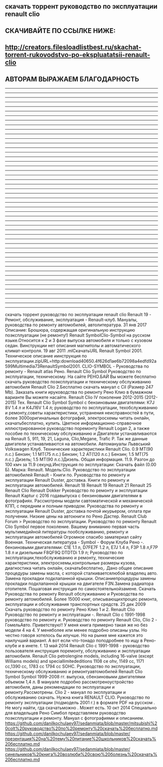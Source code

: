 скачать торрент руководство по эксплуатации renault clio
--------------------------------------------------
СКАЧИВАЙТЕ ПО ССЫЛКЕ НИЖЕ:
--------------------------------------------------
http://creators.filesloadlistbest.ru/skachat-torrent-rukovodstvo-po-ekspluatatsii-renault-clio
--------------------------------------------------
АВТОРАМ ВЫРАЖАЕМ БЛАГОДАРНОСТЬ
--------------------------------------------------
--------------------------------------------------
--------------------------------------------------
--------------------------------------------------
--------------------------------------------------
--------------------------------------------------
--------------------------------------------------
--------------------------------------------------
--------------------------------------------------
--------------------------------------------------
--------------------------------------------------
--------------------------------------------------
--------------------------------------------------
--------------------------------------------------
--------------------------------------------------
--------------------------------------------------
--------------------------------------------------
--------------------------------------------------
--------------------------------------------------
--------------------------------------------------
--------------------------------------------------
--------------------------------------------------
--------------------------------------------------
--------------------------------------------------
--------------------------------------------------
--------------------------------------------------
--------------------------------------------------
--------------------------------------------------
--------------------------------------------------
--------------------------------------------------
--------------------------------------------------
--------------------------------------------------
--------------------------------------------------
--------------------------------------------------
--------------------------------------------------
--------------------------------------------------
--------------------------------------------------
--------------------------------------------------
--------------------------------------------------
--------------------------------------------------
--------------------------------------------------
--------------------------------------------------
--------------------------------------------------
--------------------------------------------------
--------------------------------------------------
--------------------------------------------------
--------------------------------------------------
--------------------------------------------------
--------------------------------------------------
--------------------------------------------------
скачать торрент руководство по эксплуатации renault clio Renault 19 - Ремонт, обслуживание, эксплуатация - Renault-клуб. Мануалы, руководства по ремонту автомобилей, автолитература. 31 янв 2017  Описание: Брошюра, содержащая оригинальную инструкцию поэксплуатации (не ремонту!) Renault SymbolClio-Symbol на русском языке.Относится к 2 и 3 фазе выпуска автомобиля и только с кузовом седан. Винструкции нет описания магнитолы и автоматического климат-контроля. 19 авг 2011  .mlСкачатьURL Renault Symbol 2001. Техническое описание иинструкция по эксплуатации.zipURL=http:download40650.4f626d1ae6b72098a4edfd92a599Multimedia73RenaultSymbol2001. CLIO-SYMBOL - Руководства по ремонту - Renault atlas  Рено. Renault Clio Symbol Руководство по эксплуатации, техническому. На сайте РЕНО.БАЙ Вы можете бесплатно скачать руководство поэксплуатации и техническому обслуживанию автомобиля Renault Clio 2.Бесплатно скачать мануал с Сil (Размер 247 Mb). Заказать книги ируководства по ремонту Рено Клио в бумажном варианте Вы можете насайте. Renault Clio IV поколение 2012-2015 (2012-2015)  Тех. Renault Clio Symbol Symbol с бензиновыми двигателями: К7J 8V 1.4 л и К4J16V 1.4 л; руководство по эксплуатации, техобслуживанию и ремонту,советы  характеристики, устранения неисправностей в пути, более 3000оригинальных фотографий, электросхемы читать онлайн, скачатьбесплатно, купить. Цветное информационно-справочное иллюстрированное руководство поремонту Renault Logan 2, а также пособие по техническому обслуживанию и Двигатели устанавливаются на Renault 5, 911, 19, 21, Laguna, Clio,Megane, Trafic P. Так же данные двигатели устанавливаются на автомобили. Автомануалы  Льввський Volkswagen Клуб. Технические характеристики Renault Clio. 0.9 МТ(90 л.с.) Бензин; 1.1 МТ(75 л.с.) Бензин; 1.2 АТ(120 л.с.) Бензин; 1.5 МТ(75 л.с.) Дизель; 1.5 МТ(90 л.с.)Дизель. Общая информация. 11.9. Разгон до 100 кмч за 11.9 секунд.Инструкция по эксплуатации: Скачать файл (0.00 Б). Марка: Renault. Модель:Clio.
Руководство по эксплуатации автомобилей Renault - Книги по. Руководства по ремонту и эксплуатации Renault Duster, доставка. Книги по ремонту и эксплуатации автомобилей. Renault 18  Renault 19  Renault 21  Renault 25  Renault Clio  Renault Dokker Руководство по ремонту и эксплуатации Renault Kaptur с 2016 годавыпуска с бензиновыми двигателями в фотографиях. Рассмотрены модели савтоматической и механической КПП, с передним и полным приводом. Руководства по ремонту и эксплуатации Renault Duster, доставка почтой икурьером, оплата при получении. Низкие цены на автокниги по Рено Дастер. Renault Club Forum > Руководство по эксплуатации. Руководство по ремонту Renault Clio Symbol первое поколение. Вашему вниманию первая часть мультимедийной литературы пообслуживанию, ремонту и эксплуатации автомобилей Огромное спасибо заматериал сайту Военная. Техническая литература - Symbol - Форум Клуба Рено -. бензиновыми двигателями: C1E 1.1 л, D7FE7F 1.2 л, E7J 1.4 л, F3P 1.8 л,F7P 1.8 л и дизельным F8QF9Q DTDTDi 1.9 л; Руководство по эксплуатации,техобслуживанию и ремонту, технические характеристики, электросхемы,контрольные размеры кузова, диагностика читать онлайн, скачатьбесплатно,. Дано общее описание процедуры замены масла, с которой сталкиваетсялюбой владелец авто. Замена прокладки подклапанной крышки. Описаниепроцедуры замены прокладки подклапанной крышки на двигателе F3N.Замена радиатора отопителя. Пошаговая инструкция по самостоятельнойзамене. Скачать Руководства по ремонту Renault обслуживанию и
Руководства по ремонту автомобилей. Более 15000 книг, описывающихпроцес ремонта, эксплуатации и обслуживания транспортных средств. 25 дек 2009  Скачать руководство по ремонту Рено Клио 1 и 2. Renault Clio Руководство по ремонту и эксплуатации  -. Renault Clio с 1991-1998 руководство по ремонту и. Руководство по ремонту Renault Clio, Clio 2 - ГомельАвто. Приветствую!! У меня книга примерно такая же но без модели 4 на 4. У меняболее или менее подробно описаны узлы. Но честно говоря хотелось бы илучше. Но на рынке мне кажется это наилучший вариант. А вот если что-тонадо поподробнее то ищу в Рено-клубе и в инете. f. 13 май 2014  Renault Clio с 1991-1998 - руководство пользователя  инструкция поремонту, обслуживанию и эксплуатации автомобиля. Renault Clio petrolengine models, including 16-valve (except Williams models) and speciallimitededitions 1108 се ohv, 1149 сс, 1171 сс,1390 сс, 1783 сс  1794 сс SOHC. Руководство по эксплуатации, техническому обслуживанию и ремонтуавтомобилей Renault Clio Symbol  Symbol 1999-2008 гг. выпуска, сбензиновыми двигателями объемом 1,4 л. В мануале подробно рассмотреноустройство автомобиля, даны рекомендации по эксплуатации и ремонту.Рассмотрены. Clio 2 - мануал по эксплуатации и обслуживанию скачать. Нужна книга RENAULT CLIO. Руководство по ремонту эксплуатации (подмодель 2001 г.) в формате PDF на русском . Не могу найти, гда скачатьможно . Может есть. 10 окт 2014  Специально для владельцев Рено Симбол представляем руководство поэксплуатации и ремонту. Мануал с фотографиями и описанием.
https://github.com/danilkochulaev97/sedanmiata/blob/master/mitsubishi%20colt%20руководство%20по%20ремонту%20скачать%20бесплатно.md
https://github.com/danilkochulaev97/sedanmiata/blob/master/презентация%20на%20тему%20питание%20школьников%20скачать%20бесплатно.md
https://github.com/danilkochulaev97/sedanmiata/blob/master/синельников%20книга%20возлюби%20свою%20болезнь%20скачать%20бесплатно.md
